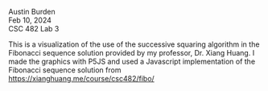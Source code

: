 Austin Burden <br>
Feb 10, 2024 <br>
CSC 482 Lab 3 <br>

This is a visualization of the use of the successive squaring algorithm in the Fibonacci sequence solution provided by my professor, Dr. Xiang Huang.
I made the graphics with P5JS and used a Javascript implementation of the Fibonacci sequence solution from https://xianghuang.me/course/csc482/fibo/
